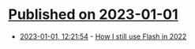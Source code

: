 # [Published on 2023-01-01](index.md)

* [2023-01-01, 12:21:54](https://lobste.rs/s/gonhwb/how_i_still_use_flash_2022) - [How I still use Flash in 2022](https://foon.uk/how-flash-2022/)
